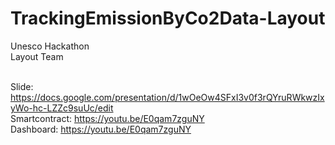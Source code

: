 # TrackingEmissionByCo2Data-Layout
Unesco Hackathon
<br/>Layout Team

<br/>Slide:
https://docs.google.com/presentation/d/1wOeOw4SFxI3v0f3rQYruRWkwzIxyWo-hc-LZZc9suUc/edit
<br/>Smartcontract:
https://youtu.be/E0qam7zguNY
<br/>Dashboard:
https://youtu.be/E0qam7zguNY
